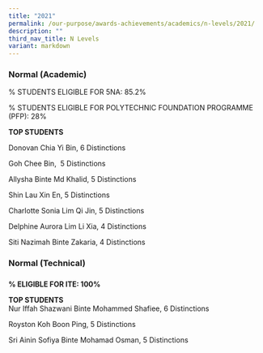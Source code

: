 ```yaml
---
title: "2021"
permalink: /our-purpose/awards-achievements/academics/n-levels/2021/
description: ""
third_nav_title: N Levels
variant: markdown
---
```

### Normal (Academic)


% STUDENTS ELIGIBLE FOR 5NA: 85.2% 

% STUDENTS ELIGIBLE FOR POLYTECHNIC FOUNDATION PROGRAMME (PFP): 28%

**TOP STUDENTS**   

Donovan Chia Yi Bin, 6 Distinctions 

Goh Chee Bin,  5 Distinctions

Allysha Binte Md Khalid, 5 Distinctions  

Shin Lau Xin En, 5 Distinctions

Charlotte Sonia Lim Qi Jin, 5 Distinctions

Delphine Aurora Lim Li Xia, 4 Distinctions  

Siti Nazimah Binte Zakaria, 4 Distinctions  

  

### **Normal (Technical)**
### 
**% ELIGIBLE FOR ITE: 100%**   

  
**TOP STUDENTS**   
Nur Iffah Shazwani Binte Mohammed Shafiee, 6 Distinctions

Royston Koh Boon Ping, 5 Distinctions

Sri Ainin Sofiya Binte Mohamad Osman, 5 Distinctions